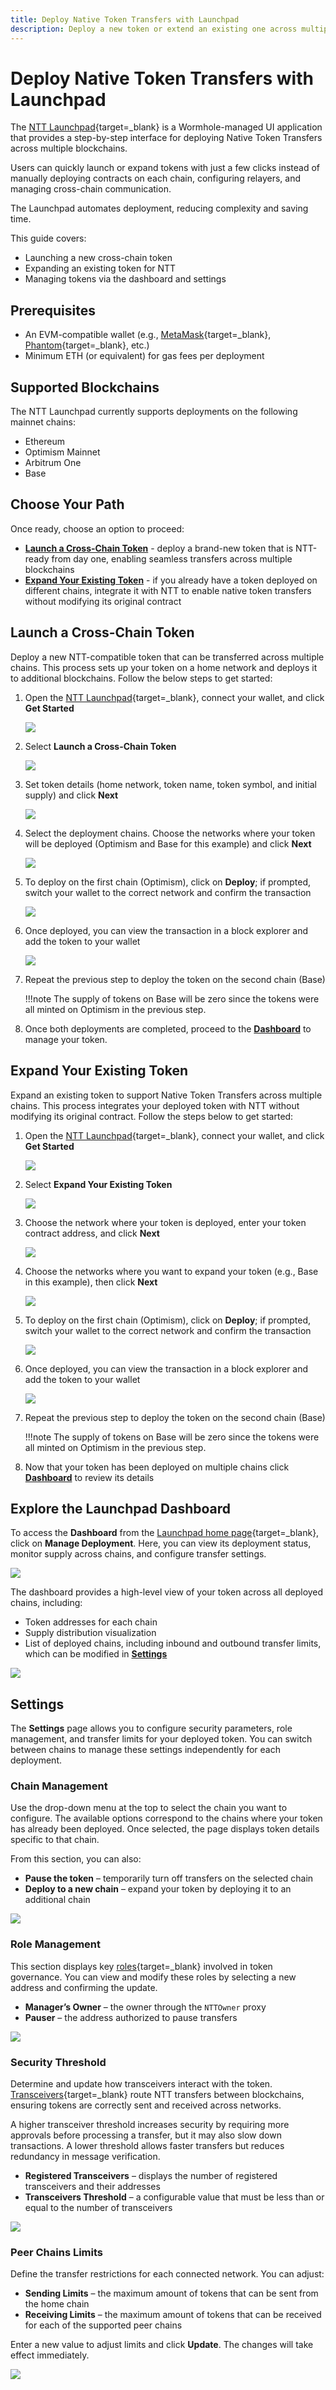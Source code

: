 ```yaml
---
title: Deploy Native Token Transfers with Launchpad
description: Deploy a new token or extend an existing one across multiple chains with the NTT Launchpad. Manage transfers, supply, and settings—all from a single platform.
---
```


# Deploy Native Token Transfers with Launchpad

The [NTT Launchpad](){target=\_blank} is a Wormhole-managed UI application that provides a step-by-step interface for deploying Native Token Transfers across multiple blockchains.

Users can quickly launch or expand tokens with just a few clicks instead of manually deploying contracts on each chain, configuring relayers, and managing cross-chain communication.

The Launchpad automates deployment, reducing complexity and saving time.

This guide covers:

 - Launching a new cross-chain token
 - Expanding an existing token for NTT
 - Managing tokens via the dashboard and settings

## Prerequisites

 - An EVM-compatible wallet (e.g., [MetaMask](https://metamask.io/){target=\_blank}, [Phantom](https://phantom.com/){target=\_blank}, etc.)
 - Minimum ETH (or equivalent) for gas fees per deployment

## Supported Blockchains

The NTT Launchpad currently supports deployments on the following mainnet chains:

 - Ethereum
 - Optimism Mainnet
 - Arbitrum One
 - Base

## Choose Your Path

Once ready, choose an option to proceed:

 - [**Launch a Cross-Chain Token**](#launch-a-cross-chain-token) - deploy a brand-new token that is NTT-ready from day one, enabling seamless transfers across multiple blockchains
 - [**Expand Your Existing Token**](#expand-your-existing-token) - if you already have a token deployed on different chains, integrate it with NTT to enable native token transfers without modifying its original contract

## Launch a Cross-Chain Token

Deploy a new NTT-compatible token that can be transferred across multiple chains. This process sets up your token on a home network and deploys it to additional blockchains. Follow the below steps to get started:

1. Open the [NTT Launchpad](){target=\_blank}, connect your wallet, and click **Get Started**

    ![](/docs/images/build/contract-integrations/ntt/ntt-launchpad/ntt-launchpad-1.webp)
    
2. Select **Launch a Cross-Chain Token**

    ![](/docs/images/build/contract-integrations/ntt/ntt-launchpad/ntt-launchpad-2.webp)

3. Set token details (home network, token name, token symbol, and initial supply) and click **Next**

    ![](/docs/images/build/contract-integrations/ntt/ntt-launchpad/ntt-launchpad-3.webp)

4. Select the deployment chains. Choose the networks where your token will be deployed (Optimism and Base for this example) and click **Next**

    ![](/docs/images/build/contract-integrations/ntt/ntt-launchpad/ntt-launchpad-4.webp)

5. To deploy on the first chain (Optimism), click on **Deploy**; if prompted, switch your wallet to the correct network and confirm the transaction

    ![](/docs/images/build/contract-integrations/ntt/ntt-launchpad/ntt-launchpad-5.webp)

6. Once deployed, you can view the transaction in a block explorer and add the token to your wallet

    ![](/docs/images/build/contract-integrations/ntt/ntt-launchpad/ntt-launchpad-6.webp)

7. Repeat the previous step to deploy the token on the second chain (Base)

    !!!note
        The supply of tokens on Base will be zero since the tokens were all minted on Optimism in the previous step.

8. Once both deployments are completed, proceed to the [**Dashboard**](#explore-the-launchpad-dashboard) to manage your token.

## Expand Your Existing Token

Expand an existing token to support Native Token Transfers across multiple chains. This process integrates your deployed token with NTT without modifying its original contract. Follow the steps below to get started:

1. Open the [NTT Launchpad](){target=\_blank}, connect your wallet, and click **Get Started**

    ![](/docs/images/build/contract-integrations/ntt/ntt-launchpad/ntt-launchpad-1.webp)

2. Select **Expand Your Existing Token**

    ![](/docs/images/build/contract-integrations/ntt/ntt-launchpad/ntt-launchpad-7.webp)

3. Choose the network where your token is deployed, enter your token contract address, and click **Next**

    ![](/docs/images/build/contract-integrations/ntt/ntt-launchpad/ntt-launchpad-8.webp)

4. Choose the networks where you want to expand your token (e.g., Base in this example), then click **Next**

    ![](/docs/images/build/contract-integrations/ntt/ntt-launchpad/ntt-launchpad-9.webp)

5. To deploy on the first chain (Optimism), click on **Deploy**; if prompted, switch your wallet to the correct network and confirm the transaction

    ![](/docs/images/build/contract-integrations/ntt/ntt-launchpad/ntt-launchpad-5.webp)

6. Once deployed, you can view the transaction in a block explorer and add the token to your wallet

    ![](/docs/images/build/contract-integrations/ntt/ntt-launchpad/ntt-launchpad-6.webp)

7. Repeat the previous step to deploy the token on the second chain (Base)

    !!!note
        The supply of tokens on Base will be zero since the tokens were all minted on Optimism in the previous step.

8. Now that your token has been deployed on multiple chains click [**Dashboard**](#explore-the-launchpad-dashboard) to review its details

## Explore the Launchpad Dashboard

To access the **Dashboard** from the [Launchpad home page](){target=\_blank}, click on **Manage Deployment**. Here, you can view its deployment status, monitor supply across chains, and configure transfer settings.

![](/docs/images/build/contract-integrations/ntt/ntt-launchpad/ntt-launchpad-10.webp)

The dashboard provides a high-level view of your token across all deployed chains, including:

 - Token addresses for each chain
 - Supply distribution visualization
 - List of deployed chains, including inbound and outbound transfer limits, which can be modified in [**Settings**](#settings)

![](/docs/images/build/contract-integrations/ntt/ntt-launchpad/ntt-launchpad-11.webp)

## Settings

The **Settings** page allows you to configure security parameters, role management, and transfer limits for your deployed token. You can switch between chains to manage these settings independently for each deployment.

### Chain Management

Use the drop-down menu at the top to select the chain you want to configure. The available options correspond to the chains where your token has already been deployed. Once selected, the page displays token details specific to that chain.

From this section, you can also:

 - **Pause the token** – temporarily turn off transfers on the selected chain
 - **Deploy to a new chain** – expand your token by deploying it to an additional chain

![](/docs/images/build/contract-integrations/ntt/ntt-launchpad/ntt-launchpad-12.webp)

### Role Management

This section displays key [roles](/docs/build/contract-integrations/native-token-transfers/configuration/access-control/){target=\_blank} involved in token governance. You can view and modify these roles by selecting a new address and confirming the update.

 - **Manager’s Owner** – the owner through the `NTTOwner` proxy
 - **Pauser** – the address authorized to pause transfers

![](/docs/images/build/contract-integrations/ntt/ntt-launchpad/ntt-launchpad-13.webp)

### Security Threshold

Determine and update how transceivers interact with the token. [Transceivers](/docs/build/contract-integrations/native-token-transfers/managers-transceivers/#transceivers){target=\_blank} route NTT transfers between blockchains, ensuring tokens are correctly sent and received across networks.

A higher transceiver threshold increases security by requiring more approvals before processing a transfer, but it may also slow down transactions. A lower threshold allows faster transfers but reduces redundancy in message verification.  

 - **Registered Transceivers** – displays the number of registered transceivers and their addresses
 - **Transceivers Threshold** – a configurable value that must be less than or equal to the number of transceivers

![](/docs/images/build/contract-integrations/ntt/ntt-launchpad/ntt-launchpad-14.webp)

### Peer Chains Limits

Define the transfer restrictions for each connected network. You can adjust:

 - **Sending Limits** – the maximum amount of tokens that can be sent from the home chain
 - **Receiving Limits** – the maximum amount of tokens that can be received for each of the supported peer chains

Enter a new value to adjust limits and click **Update**. The changes will take effect immediately.

![](/docs/images/build/contract-integrations/ntt/ntt-launchpad/ntt-launchpad-15.webp)